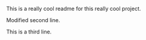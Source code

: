 This is a really cool readme for this really cool project.

Modified second line.

This is a third line.